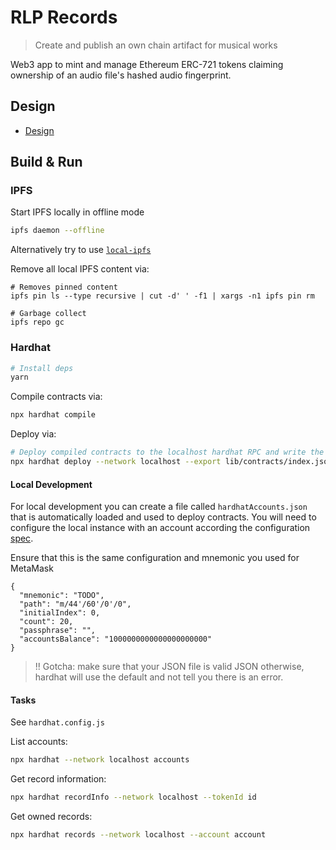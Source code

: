 # RLP Records 
> Create and publish an own chain artifact for musical works

Web3 app to mint and manage Ethereum ERC-721 tokens claiming ownership of an audio file's hashed audio fingerprint.

## Design
* [Design](./docs/design.md)

## Build & Run
### IPFS
Start IPFS locally in offline mode
```bash
ipfs daemon --offline
```

Alternatively try to use [`local-ipfs`](https://github.com/aquaflamingo/local-ipfs)

Remove all local IPFS content via:
```
# Removes pinned content
ipfs pin ls --type recursive | cut -d' ' -f1 | xargs -n1 ipfs pin rm

# Garbage collect
ipfs repo gc
```

### Hardhat
```bash
# Install deps
yarn 
```

Compile contracts via:
```bash
npx hardhat compile
```

Deploy via:
```bash
# Deploy compiled contracts to the localhost hardhat RPC and write the contract results to webclient folder to access
npx hardhat deploy --network localhost --export lib/contracts/index.json
```

#### Local Development
For local development you can create a file called `hardhatAccounts.json` that is automatically loaded and used to deploy contracts. You will need to configure the local instance with an account according the configuration [spec](https://hardhat.org/hardhat-runner/docs/config#hd-wallet-config).

Ensure that this is the same configuration and mnemonic you used for MetaMask

```
{
  "mnemonic": "TODO",
  "path": "m/44'/60'/0'/0",
  "initialIndex": 0,
  "count": 20,
  "passphrase": "",
  "accountsBalance": "1000000000000000000000"
}
```

> !! Gotcha: make sure that your JSON file is valid JSON otherwise, hardhat will use the default and not tell you there is an error.

#### Tasks
See `hardhat.config.js`

List accounts:
```bash
npx hardhat --network localhost accounts
```

Get record information:
```bash
npx hardhat recordInfo --network localhost --tokenId id 
```

Get owned records:
```bash
npx hardhat records --network localhost --account account
```


